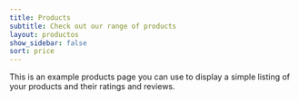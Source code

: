 ```yaml
---
title: Products
subtitle: Check out our range of products
layout: productos
show_sidebar: false
sort: price
---
```


This is an example products page you can use to display a simple listing of your products and their ratings and reviews.